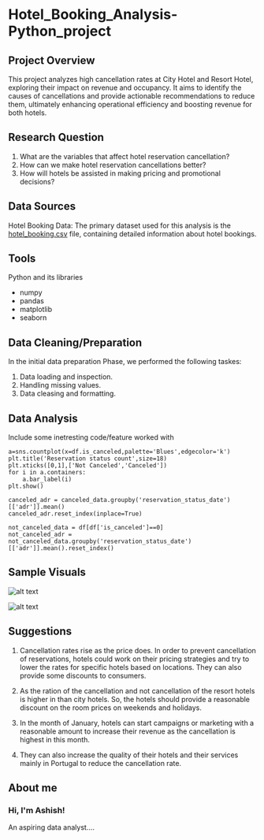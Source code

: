 # Hotel_Booking_Analysis-Python_project

## Project Overview

This project analyzes high cancellation rates at City Hotel and Resort Hotel, exploring their impact on revenue and occupancy. It aims to identify the causes of cancellations and provide actionable recommendations to reduce them, ultimately enhancing operational efficiency and boosting revenue for both hotels.

## Research Question

1. What are the variables that affect hotel reservation cancellation?
2. How can we make hotel reservation cancellations better?
3. How will hotels be assisted in making pricing and promotional decisions? 


## Data Sources

Hotel Booking Data: The primary dataset used for this analysis is the [hotel_booking.csv](https://www.kaggle.com/datasets/mojtaba142/hotel-booking/data) file, containing detailed information about hotel bookings.  

## Tools

Python and its libraries
- numpy
- pandas 
- matplotlib
- seaborn

## Data Cleaning/Preparation

In the initial data preparation Phase, we performed the following taskes:
1. Data loading and inspection.
2. Handling missing values.
3. Data cleasing and formatting. 

## Data Analysis

Include some inetresting code/feature worked with

```sns.set_style('darkgrid')
a=sns.countplot(x=df.is_canceled,palette='Blues',edgecolor='k')
plt.title('Reservation status count',size=18)
plt.xticks([0,1],['Not Canceled','Canceled'])
for i in a.containers:
    a.bar_label(i)
plt.show()
```

```plt.figure(figsize=(20,7))
canceled_adr = canceled_data.groupby('reservation_status_date')[['adr']].mean()
canceled_adr.reset_index(inplace=True)

not_canceled_data = df[df['is_canceled']==0]
not_canceled_adr = not_canceled_data.groupby('reservation_status_date')[['adr']].mean().reset_index()
```

## Sample Visuals

![alt text](image.png)

![alt text](image-1.png)


## Suggestions

1. Cancellation rates rise as the price does. In order to prevent cancellation of reservations, hotels could work on their pricing strategies and try to lower the rates for specific hotels based on locations. They can also provide some discounts to consumers.

2. As the ration of the cancellation and not cancellation of the resort hotels is higher in than city hotels. So, the hotels should provide a reasonable discount on the room prices on weekends and holidays.
3. In the month of January, hotels can start campaigns or marketing with a reasonable amount to increase their revenue as the cancellation is highest in this month.

4. They can also increase the quality of their hotels and their services mainly in Portugal to reduce the cancellation rate.

## About me

### Hi, I'm Ashish!

An aspiring data analyst....

